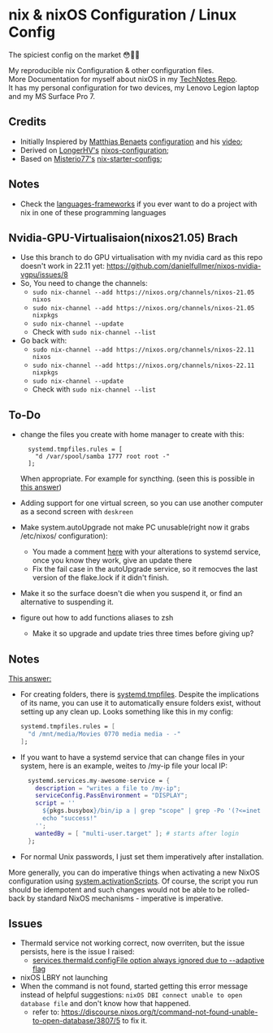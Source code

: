 # nix & nixOS Configuration / Linux Config
The spiciest config on the market 😳🥵💦

My reproducible nix Configuration & other configuration files.  
More Documentation for myself about nixOS in my [TechNotes Repo](https://github.com/Yeshey/TechNotes).  
It has my personal configuration for two devices, my Lenovo Legion laptop and my MS Surface Pro 7.

## Credits

- Initially Inspiered by [Matthias Benaets](https://github.com/MatthiasBenaets) [configuration](https://github.com/MatthiasBenaets/nixos-config) and his [video](https://www.youtube.com/watch?v=AGVXJ-TIv3Y);
- Derived on [LongerHV's](https://github.com/LongerHV) [nixos-configuration](https://github.com/LongerHV/nixos-configuration/tree/master);
- Based on [Misterio77's](https://github.com/Misterio77) [nix-starter-configs](https://github.com/Misterio77/nix-starter-configs);

## Notes

- Check the [languages-frameworks](https://github.com/NixOS/nixpkgs/tree/master/doc/languages-frameworks) if you ever want to do a project with nix in one of these programming languages

## Nvidia-GPU-Virtualisaion(nixos21.05) Brach

- Use this branch to do GPU virtualisation with my nvidia card as this repo doesn't work in 22.11 yet: https://github.com/danielfullmer/nixos-nvidia-vgpu/issues/8
- So, You need to change the channels:
  - `sudo nix-channel --add https://nixos.org/channels/nixos-21.05 nixos`
  - `sudo nix-channel --add https://nixos.org/channels/nixos-21.05 nixpkgs`
  - `sudo nix-channel --update`
  - Check with `sudo nix-channel --list`
- Go back with:
  - `sudo nix-channel --add https://nixos.org/channels/nixos-22.11 nixos`
  - `sudo nix-channel --add https://nixos.org/channels/nixos-22.11 nixpkgs`
  - `sudo nix-channel --update`
  - Check with `sudo nix-channel --list`

## To-Do

- change the files you create with home manager to create with this:
  ```
    systemd.tmpfiles.rules = [
      "d /var/spool/samba 1777 root root -"
    ];
  ```
  When appropriate. For example for syncthing. (seen this is possible in [this answer](https://discourse.nixos.org/t/nixos-configuration-for-samba/17079))

- Adding support for one virtual screen, so you can use another computer as a second screen with `deskreen`

- Make system.autoUpgrade not make PC unusable(right now it grabs /etc/nixos/ configuration):
  - You made a comment [here](https://github.com/NixOS/nixpkgs/issues/77971) with your alterations to systemd service, once you know they work, give an update there
  - Fix the fail case in the autoUpgrade service, so it remocves the last version of the flake.lock if it didn't finish.

- Make it so the surface doesn't die when you suspend it, or find an alternative to suspending it.

- figure out how to add functions aliases to zsh
  - Make it so upgrade and update tries three times before giving up?

## Notes

[This answer:](https://discourse.nixos.org/t/nixos-configuration-for-samba/17079) 
- For creating folders, there is [systemd.tmpfiles](https://search.nixos.org/options?channel=unstable&from=0&size=50&sort=relevance&type=packages&query=systemd.tmpfiles). Despite the implications of its name, you can use it to automatically ensure folders exist, without setting up any clean up. Looks something like this in my config:

  ```nix
  systemd.tmpfiles.rules = [
    "d /mnt/media/Movies 0770 media media - -"
  ];
  ```

- If you want to have a systemd service that can change files in your system, here is an example, weites to /my-ip file your local IP:
  ```nix
    systemd.services.my-awesome-service = {
      description = "writes a file to /my-ip";
      serviceConfig.PassEnvironment = "DISPLAY";
      script = ''
        ${pkgs.busybox}/bin/ip a | grep "scope" | grep -Po '(?<=inet )[\d.]+' | head -n 2 | tail -n 1 > /my-ip;
        echo "success!"
      '';
      wantedBy = [ "multi-user.target" ]; # starts after login
    };
  ```

- For normal Unix passwords, I just set them imperatively after installation.

More generally, you can do imperative things when activating a new NixOS configuration using [system.activationScripts](https://search.nixos.org/options?channel=unstable&from=0&size=50&sort=relevance&type=packages&query=system.activationScripts). Of course, the script you run should be idempotent and such changes would not be able to be rolled-back by standard NixOS mechanisms - imperative is imperative.

## Issues

- Thermald service not working correct, now overriten, but the issue persists, here is the issue I raised:
  - [services.thermald.configFile option always ignored due to --adaptive flag](https://github.com/NixOS/nixpkgs/issues/201402)
- nixOS LBRY not launching
- When the command is not found, started getting this error message instead of helpful suggestions: `nixOS DBI connect unable to open database file` and don't know how that happened.
  - refer to: https://discourse.nixos.org/t/command-not-found-unable-to-open-database/3807/5 to fix it. 